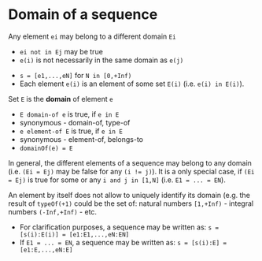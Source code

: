 
# Domain of a sequence

Any element `ei` may belong to a different domain `Ei`

* `ei not in Ej` may be true
* `e(i)` is not necessarily in the same domain as `e(j)`

<!-- ======================================================================= -->

* `s = [e1,...,eN]` for `N in [0,+Inf)`
* Each element `e(i)` is an element of some set `E(i)` (i.e. `e(i) in E(i)`).

Set `E` is the **domain** of element `e`

* `E domain-of e` is true, if `e in E`
* synonymous - domain-of, type-of
* `e element-of E` is true, if `e in E`
* synonymous - element-of, belongs-to
* `domainOf(e) = E`

In general, the different elements of a sequence may belong to any domain
(i.e. `(Ei = Ej)` may be false for any `(i != j)`). It is a only special case,
if `(Ei = Ej)` is true for some or any `i and j in [1,N]` (i.e. `E1 = ... = EN`).

An element by itself does not allow to uniquely identify its domain (e.g. the
result of `typeOf(+1)` could be the set of: natural numbers `[1,+Inf)` -
integral numbers `(-Inf,+Inf)` - etc.

* For clarification purposes, a sequence may be written as:
  `s = [s(i):E(i)] = [e1:E1,...,eN:EN]`
* If `E1 = ... = EN`, a sequence may be written as:
  `s = [s(i):E] = [e1:E,...,eN:E]`
